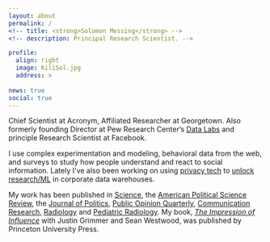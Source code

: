 ```yaml
---
layout: about 
permalink: /
<!-- title: <strong>Solomon Messing</strong> -->
<!-- description: Principal Research Scientist. -->

profile:
  align: right
  image: KiliSol.jpg
  address: > 
    
news: true
social: true
---
```



Chief Scientist at Acronym, Affiliated Researcher at Georgetown. Also formerly founding Director at Pew Research Center’s [Data Labs](http://www.pewresearch.org/fact-tank/2017/02/23/qa-with-solomon-messing-of-pew-research-centers-data-labs/) and principle Research Scientist at Facebook. 

I use complex experimentation and modeling, behavioral data from the web, and surveys to study how people understand and react to social information. Lately I've also been working on using [privacy tech](https://arxiv.org/abs/2002.04049) to [unlock research/ML](/assets/pdf/Facebook_DP_URLs_Dataset.pdf) in corporate data warehouses. 

My work has been published in [Science](/assets/pdf/Science-2015-Bakshy-1130-2.pdf), the [American Political Science Review](/assets/pdf/EstimatingIdeologyFromFacebookPageLikes.pdf), the [Journal of Politics](/assets/pdf/aggregator.pdf), [Public Opinion Quarterly](/assets/pdf/HSVmetricsCampaignsDarknessPOQFINAL.pdf), [Communication Research](/assets/pdf/SocialNewsCommRes.pdf), [Radiology](http://pubs.rsna.org/doi/full/10.1148/radiol.11110715) and [Pediatric Radiology](http://onlinelibrary.wiley.com/doi/10.1111/j.1467-9477.2011.00280.x/abstract). My book, [*The Impression of Influence*](/assets/pdf/GrimmerWestwoodMessingBook.pdf) with Justin Grimmer and Sean Westwood, was published by Princeton University Press.


